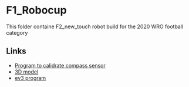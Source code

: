# F1_Robocup

This folder containe F2_new_touch robot build for the 2020 WRO football category

## Links
* [Program to calidrate compass sensor](./KolibCompass.sb)
* [3D model](./wro%202019%20taiwan.lxf)
* [ev3 program](./wro2019.ev3)